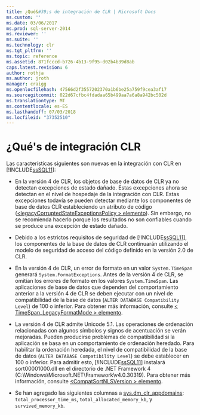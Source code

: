 ```yaml
---
title: ¿Qué&#39;s de integración de CLR | Microsoft Docs
ms.custom: ''
ms.date: 03/06/2017
ms.prod: sql-server-2014
ms.reviewer: ''
ms.suite: ''
ms.technology: clr
ms.tgt_pltfrm: ''
ms.topic: reference
ms.assetid: 871fcccd-b726-4b13-9f95-d02b4b39d8ab
caps.latest.revision: 6
author: rothja
ms.author: jroth
manager: craigg
ms.openlocfilehash: 47566d2f3557202370a1b6be25a759f9cea3af17
ms.sourcegitcommit: 022d67cfbc4fdadaa65b499aa7a6a8a942bc502d
ms.translationtype: MT
ms.contentlocale: es-ES
ms.lasthandoff: 07/03/2018
ms.locfileid: "37352510"
---
```

# <a name="what39s-new-in-clr-integration"></a>¿Qué&#39;s de integración CLR
  Las características siguientes son nuevas en la integración con CLR en [!INCLUDE[ssSQL11](../../../includes/sssql11-md.md)]:  
  
-   En la versión 4 de CLR, los objetos de base de datos de CLR ya no detectan excepciones de estado dañado. Estas excepciones ahora se detectan en el nivel de hospedaje de la integración con CLR. Estas excepciones todavía se pueden detectar mediante los componentes de base de datos CLR estableciendo un atributo de código ([\<legacyCorruptedStateExceptionsPolicy > elemento](http://go.microsoft.com/fwlink/?LinkId=204954)). Sin embargo, no se recomienda hacerlo porque los resultados no son confiables cuando se produce una excepción de estado dañado.  
  
-   Debido a los estrictos requisitos de seguridad de [!INCLUDE[ssSQL11](../../../includes/sssql11-md.md)], los componentes de la base de datos de CLR continuarán utilizando el modelo de seguridad de acceso del código definido en la versión 2.0 de CLR.  
  
-   En la versión 4 de CLR, un error de formato en un valor `System.TimeSpan` generará `System.FormatExceptions`. Antes de la versión 4 de CLR, se omitían los errores de formato en los valores `System.TimeSpan`. Las aplicaciones de base de datos que dependen del comportamiento anterior a la versión 4 de CLR se deben ejecutar con un nivel de compatibilidad de la base de datos (`ALTER DATABASE Compatibility Level`) de 100 o inferior. Para obtener más información, consulte [< TimeSpan_LegacyFormatMode > elemento](http://go.microsoft.com/fwlink/?LinkId=205109).  
  
-   La versión 4 de CLR admite Unicode 5.1. Las operaciones de ordenación relacionadas con algunos símbolos y signos de acentuación se verán mejoradas. Pueden producirse problemas de compatibilidad si la aplicación se basa en un comportamiento de ordenación heredado. Para habilitar la ordenación heredada, el nivel de compatibilidad de la base de datos (`ALTER DATABASE Compatibility Level`) se debe establecer en 100 o inferior. Para admitir esto, [!INCLUDE[ssSQL11](../../../includes/sssql11-md.md)] instalará sort00001000.dll en el directorio de .NET Framework 4 (C:\Windows\Microsoft.NET\Framework\v4.0.30319). Para obtener más información, consulte [ \<CompatSortNLSVersion > elemento](http://go.microsoft.com/fwlink/?LinkId=205110).  
  
-   Se han agregado las siguientes columnas a [sys.dm_clr_appdomains](/sql/relational-databases/system-dynamic-management-views/sys-dm-clr-appdomains-transact-sql): `total_processor_time_ms`, `total_allocated_memory_kb`, y `survived_memory_kb`.  
  
  
